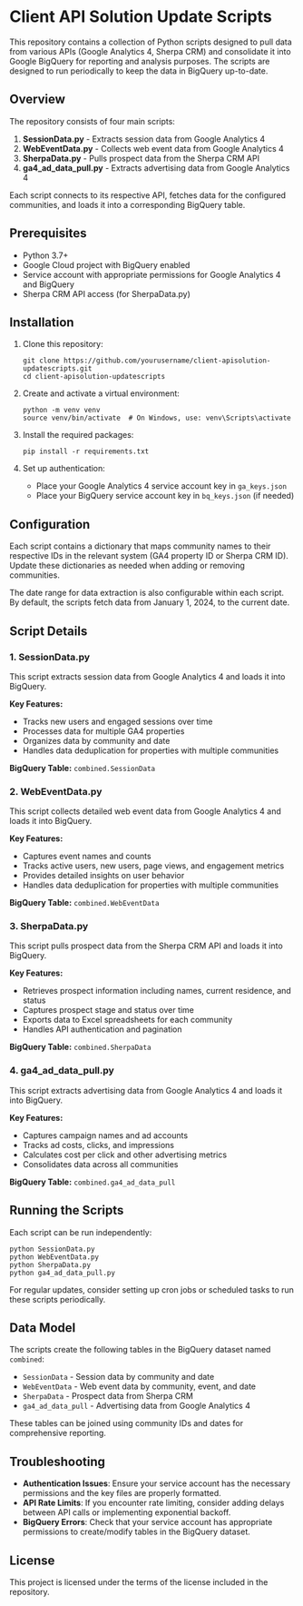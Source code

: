 # Client API Solution Update Scripts

This repository contains a collection of Python scripts designed to pull data from various APIs (Google Analytics 4, Sherpa CRM) and consolidate it into Google BigQuery for reporting and analysis purposes. The scripts are designed to run periodically to keep the data in BigQuery up-to-date.

## Overview

The repository consists of four main scripts:

1. **SessionData.py** - Extracts session data from Google Analytics 4
2. **WebEventData.py** - Collects web event data from Google Analytics 4
3. **SherpaData.py** - Pulls prospect data from the Sherpa CRM API
4. **ga4_ad_data_pull.py** - Extracts advertising data from Google Analytics 4 

Each script connects to its respective API, fetches data for the configured communities, and loads it into a corresponding BigQuery table.

## Prerequisites

- Python 3.7+
- Google Cloud project with BigQuery enabled
- Service account with appropriate permissions for Google Analytics 4 and BigQuery
- Sherpa CRM API access (for SherpaData.py)

## Installation

1. Clone this repository:
   ```
   git clone https://github.com/yourusername/client-apisolution-updatescripts.git
   cd client-apisolution-updatescripts
   ```

2. Create and activate a virtual environment:
   ```
   python -m venv venv
   source venv/bin/activate  # On Windows, use: venv\Scripts\activate
   ```

3. Install the required packages:
   ```
   pip install -r requirements.txt
   ```

4. Set up authentication:
   - Place your Google Analytics 4 service account key in `ga_keys.json`
   - Place your BigQuery service account key in `bq_keys.json` (if needed)

## Configuration

Each script contains a dictionary that maps community names to their respective IDs in the relevant system (GA4 property ID or Sherpa CRM ID). Update these dictionaries as needed when adding or removing communities.

The date range for data extraction is also configurable within each script. By default, the scripts fetch data from January 1, 2024, to the current date.

## Script Details

### 1. SessionData.py

This script extracts session data from Google Analytics 4 and loads it into BigQuery.

**Key Features:**
- Tracks new users and engaged sessions over time
- Processes data for multiple GA4 properties
- Organizes data by community and date
- Handles data deduplication for properties with multiple communities

**BigQuery Table:** `combined.SessionData`

### 2. WebEventData.py

This script collects detailed web event data from Google Analytics 4 and loads it into BigQuery.

**Key Features:**
- Captures event names and counts
- Tracks active users, new users, page views, and engagement metrics
- Provides detailed insights on user behavior
- Handles data deduplication for properties with multiple communities

**BigQuery Table:** `combined.WebEventData`

### 3. SherpaData.py

This script pulls prospect data from the Sherpa CRM API and loads it into BigQuery.

**Key Features:**
- Retrieves prospect information including names, current residence, and status
- Captures prospect stage and status over time
- Exports data to Excel spreadsheets for each community
- Handles API authentication and pagination

**BigQuery Table:** `combined.SherpaData`

### 4. ga4_ad_data_pull.py

This script extracts advertising data from Google Analytics 4 and loads it into BigQuery.

**Key Features:**
- Captures campaign names and ad accounts
- Tracks ad costs, clicks, and impressions
- Calculates cost per click and other advertising metrics
- Consolidates data across all communities

**BigQuery Table:** `combined.ga4_ad_data_pull`

## Running the Scripts

Each script can be run independently:

```
python SessionData.py
python WebEventData.py
python SherpaData.py
python ga4_ad_data_pull.py
```

For regular updates, consider setting up cron jobs or scheduled tasks to run these scripts periodically.

## Data Model

The scripts create the following tables in the BigQuery dataset named `combined`:

- `SessionData` - Session data by community and date
- `WebEventData` - Web event data by community, event, and date
- `SherpaData` - Prospect data from Sherpa CRM
- `ga4_ad_data_pull` - Advertising data from Google Analytics 4

These tables can be joined using community IDs and dates for comprehensive reporting.

## Troubleshooting

- **Authentication Issues**: Ensure your service account has the necessary permissions and the key files are properly formatted.
- **API Rate Limits**: If you encounter rate limiting, consider adding delays between API calls or implementing exponential backoff.
- **BigQuery Errors**: Check that your service account has appropriate permissions to create/modify tables in the BigQuery dataset.

## License

This project is licensed under the terms of the license included in the repository.